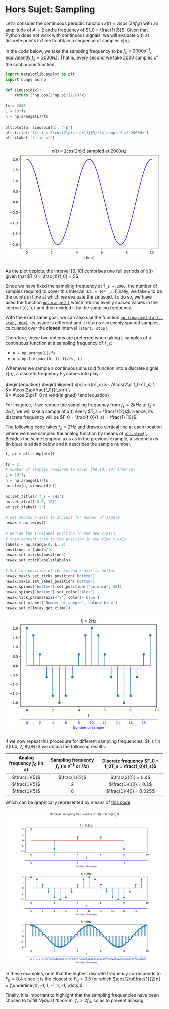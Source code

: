 # Hors Sujet: Sampling

Let's consider the continuous periodic function $x(t) = A\cos(2\pi f_0t)$ with an amplitude of $A=2$ and a frequency of $f_0 = \frac{1}{5}$. Given that Python does not work with continuous signals, we will evaluate $x(t)$ at discrete points in time to obtain a sequence of samples $x[n]$.

In the code below, we take the sampling frequency to be $f_s = 2000s^{-1}$, equivalently $f_s = 2000Hz$. That is, every second we take 2000 samples of the continuous function.

```python
import matplotlib.pyplot as plt
import numpy as np

def sinusoid(x):
    return 2*np.cos(2*np.pi*(1/5)*x)

fs = 2000
L = 10*fs
n = np.arange(L)/fs

plt.plot(n, sinusoid(n), '-b')
plt.title(r'$x(t) = 2\cos(2\pi\frac{1}{5}t)$ sampled at 2000Hz')
plt.xlabel('t (in s)')
```

<center>
    <img src="./fs_2kHz.png" alt="Sampling frequency of 2kHz", width="500"/>
</center>

As the plot depicts, the interval $[0, 10]$ comprises two full periods of $x(t)$ given that $T_0 = \frac{1}{f_0} = 5$.

Since we have fixed the sampling frequency at `f_s = 2000`, the number of samples required to cover this interval is `L = 10*f_s`. Finally, we take `n` to be the points in time at which we evaluate the sinusoid. To do so, we have used the function [`np.arange(L)`](https://docs.scipy.org/doc/numpy-1.15.0/reference/generated/numpy.arange.html) which returns evenly spaced values in the interval `[0, L)` and then divided it by the sampling frequency.

With the exact same goal, we can also use the function [`np.linspace(start, stop, num)`](https://docs.scipy.org/doc/numpy-1.15.0/reference/generated/numpy.linspace.html). Its usage is different and it returns `num` evenly spaced samples, calculated over the **closed** interval `[start, stop]`.

Therefore, these two options are preferred when taking `L` samples of a continuous function at a sampling frequency of `f_s`:

-   `n = np.arange(L)/fs`
-   `n = np.linspace(0, (L-1)/fs, L)`

Whenever we sample a continuous sinusoid function into a discrete signal $x[n]$, a discrete frequency $F_0$ comes into play:

\begin{equation}
\begin{aligned}
x[n] = x(nT_s) &= A\cos(2\pi f_0 nT_s) \\\
&= A\cos(2\pi\frac{f_0}{f_s}n) \\\
&= A\cos(2\pi F_0 n)
\end{aligned}
\end{equation}

For instance, if we reduce the sampling frequency from $f_s = 2kHz$ to $f_s = 2Hz$, we will take a sample of $x(t)$ every $T_s = \frac{1}{2}s$. Hence, its discrete frequency will be $F_0 = \frac{f_0}{f_s} = \frac{1}{10}$.

The following code takes $f_s = 2Hz$ and draws a vertical line at each location where we have sampled the analog function by means of [`plt.stem()`](https://matplotlib.org/3.1.0/api/_as_gen/matplotlib.pyplot.stem.html). Besides the same temporal axis as in the previous example, a second axis (in blue) is added below and it describes the sample number.

```python
f, ax = plt.subplots()

fs = 2
# Number of samples required to cover the [0, 10) interval
L = 10*fs
n = np.arange(L)/fs
ax.stem(n, sinusoid(n))

ax.set_title(r'f_s = 2Hz')
ax.set_xlim([-0.5, 10])
ax.set_xlabel('t')

# Set second x-axis to account for number of sample
newax = ax.twiny()

# Decide the ticklabel position in the new x-axis,
# then convert them to the position in the time x-axis
labels = np.arange(0, L, 2)
positions = labels/fs
newax.set_xticks(positions)
newax.set_xticklabels(labels)

# Set the position of the second x-axis to bottom
newax.xaxis.set_ticks_position('bottom')
newax.xaxis.set_label_position('bottom')
newax.spines['bottom'].set_position(('outward', 36))
newax.spines['bottom'].set_color('blue')
newax.tick_params(axis='x', colors='blue')
newax.set_xlabel('Number of sample', color='blue')
newax.set_xlim(ax.get_xlim())
```

<center>
    <img src="./fs_2Hz.png" alt="Sampling frequency of 2Hz" width="500" />
</center>

If we now repeat this procedure for different sampling frequencies, $f_s \in \\{0.4, 2, 8\\}Hz$ we obtain the following results:

| **Analog frequency** $f_0$ (in $s$) | **Sampling frequency** $f_s$ (in $s^{-1}$ or $Hz$) | **Discrete frequency** $F_0 = f_0T_s = \frac{f_0}{f_s}$ |
| :---------------------------------: | :------------------------------------------------: | :-----------------------------------------------------: |
|            $\frac{1}{5}$            |                   $\frac{1}{2}$                    |                   $\frac{2}{5} = 0.4$                   |
|            $\frac{1}{5}$            |                        $2$                         |                  $\frac{1}{10} = 0.1$                   |
|            $\frac{1}{5}$            |                        $8$                         |                 $\frac{1}{40} = 0.025$                  |

which can be graphically represented by means of [this code](/programes/sampling_frequency.py):

<center>
    <img src="./fs.png" alt="Different sampling frequencies"/>
</center>

In these examples, note that the highest discrete frequency corresponds to $F_0 = 0.4$ since it is the closest to $F_0 = 0.5$ for which $\cos[2\pi\frac{1}{2}n] = [\underline{1}, -1, 1, -1, 1, -1, \dots]$.

Finally, it is important to highlight that the sampling frequencies have been chosen to fulfill _Nyquist theorem_, $f_s > 2f_0$, so as to prevent aliasing.

<Autors autors="adell"/>

<!-- If you are working with Jupyter notebooks you need to execute the command `%matplotlib notebook` for interactive plots or `%matplotlib inline` for static images of your plot. -->
